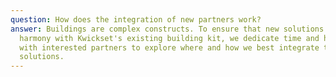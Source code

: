 ```yaml
---
question: How does the integration of new partners work?
answer: Buildings are complex constructs. To ensure that new solutions work in
  harmony with Kwickset's existing building kit, we dedicate time and headspace
  with interested partners to explore where and how we best integrate their
  solutions.
---
```

